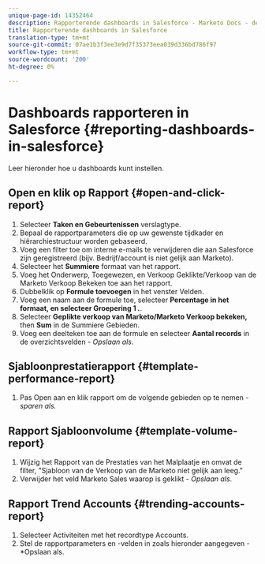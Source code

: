 ```yaml
---
unique-page-id: 14352464
description: Rapporterende dashboards in Salesforce - Marketo Docs - de Documentatie van het Product
title: Rapporterende dashboards in Salesforce
translation-type: tm+mt
source-git-commit: 07ae1b3f3ee3e9d7f35373eea039d336bd786f97
workflow-type: tm+mt
source-wordcount: '200'
ht-degree: 0%

---
```



# Dashboards rapporteren in Salesforce {#reporting-dashboards-in-salesforce}

Leer hieronder hoe u dashboards kunt instellen.

## Open en klik op Rapport {#open-and-click-report}

1. Selecteer **Taken en Gebeurtenissen** verslagtype.
1. Bepaal de rapportparameters die op uw gewenste tijdkader en hiërarchiestructuur worden gebaseerd.
1. Voeg een filter toe om interne e-mails te verwijderen die aan Salesforce zijn geregistreerd (bijv. Bedrijf/account is niet gelijk aan Marketo).
1. Selecteer het **Summiere** formaat van het rapport.
1. Voeg het Onderwerp, Toegewezen, en Verkoop Geklikte/Verkoop van de Marketo Verkoop Bekeken toe aan het rapport.
1. Dubbelklik op **Formule toevoegen** in het venster Velden.
1. Voeg een naam aan de formule toe, selecteer **Percentage **in het formaat, en selecteer** Groepering 1 *.***.
1. Selecteer **Geplikte verkoop van Marketo/Marketo Verkoop bekeken,** then **Sum** in de Summiere Gebieden.
1. Voeg een deelteken toe aan de formule en selecteer **Aantal records** in de overzichtsvelden - *Opslaan als*.

## Sjabloonprestatierapport {#template-performance-report}

1. Pas Open aan en klik rapport om de volgende gebieden op te nemen - *sparen als.*

## Rapport Sjabloonvolume {#template-volume-report}

1. Wijzig het Rapport van de Prestaties van het Malplaatje en omvat de filter, &quot;Sjabloon van de Verkoop van de Marketo niet gelijk aan leeg.&quot;
1. Verwijder het veld Marketo Sales waarop is geklikt - *Opslaan als*.

## Rapport Trend Accounts {#trending-accounts-report}

1. Selecteer Activiteiten met het recordtype Accounts.
1. Stel de rapportparameters en -velden in zoals hieronder aangegeven - *Opslaan als.

